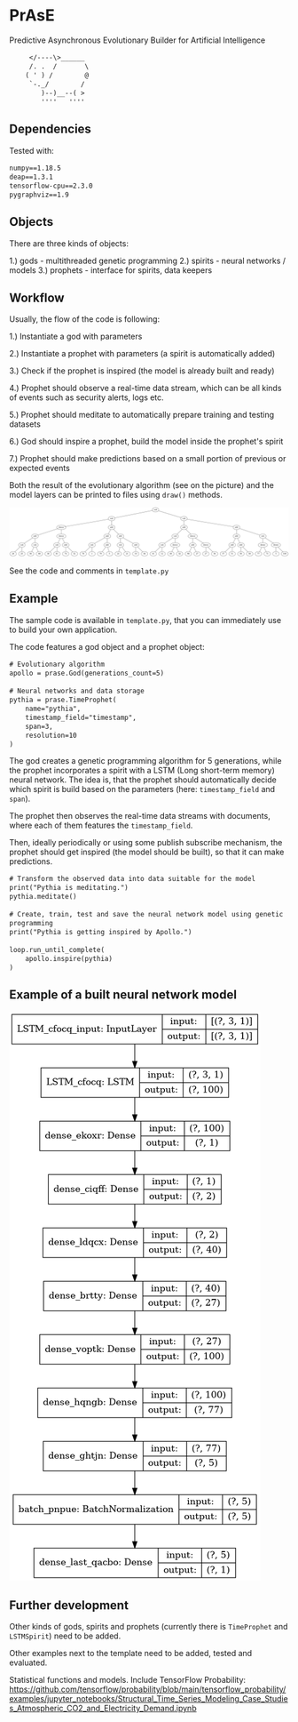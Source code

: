 PrAsE
========================

Predictive Asynchronous Evolutionary Builder for Artificial Intelligence

         </----\>______
         /. .  /       \
        ( ' ) /        @
         `-._/        /
            )--)__--( >
            ''''   ''''


## Dependencies

Tested with:

```
numpy==1.18.5
deap==1.3.1
tensorflow-cpu==2.3.0
pygraphviz==1.9
```

## Objects

There are three kinds of objects:

1.) gods - multithreaded genetic programming
2.) spirits - neural networks / models
3.) prophets - interface for spirits, data keepers


## Workflow

Usually, the flow of the code is following:

1.) Instantiate a god with parameters

2.) Instantiate a prophet with parameters (a spirit is automatically added)

3.) Check if the prophet is inspired (the model is already built and ready)

4.) Prophet should observe a real-time data stream, which can be all kinds of events such as security alerts, logs etc.

5.) Prophet should meditate to automatically prepare training and testing datasets

6.) God should inspire a prophet, build the model inside the prophet's spirit

7.) Prophet should make predictions based on a small portion of previous or expected events

Both the result of the evolutionary algorithm (see on the picture) and the model layers can be printed to files using `draw()` methods.

![Genetic programming](./geneticprogramming.png "Genetic programming")

See the code and comments in `template.py`


## Example

The sample code is available in `template.py`, that you can immediately use to build your own application.

The code features a god object and a prophet object:

```language python
# Evolutionary algorithm
apollo = prase.God(generations_count=5)

# Neural networks and data storage
pythia = prase.TimeProphet(
	name="pythia",
	timestamp_field="timestamp",
	span=3,
	resolution=10
)
```

The god creates a genetic programming algorithm for 5 generations, while the prophet incorporates
a spirit with a LSTM (Long short-term memory) neural network. The idea is, that the prophet
should automatically decide which spirit is build based on the parameters (here: `timestamp_field` and `span`).

The prophet then observes the real-time data streams with documents, where each of them features the `timestamp_field`.

Then, ideally periodically or using some publish subscribe mechanism, the prophet should get inspired (the model should be built), so that it can make predictions.

```language python
# Transform the observed data into data suitable for the model
print("Pythia is meditating.")
pythia.meditate()

# Create, train, test and save the neural network model using genetic programming
print("Pythia is getting inspired by Apollo.")

loop.run_until_complete(
	apollo.inspire(pythia)
)
```

## Example of a built neural network model

![Model](./model.png "Model")


## Further development

Other kinds of gods, spirits and prophets (currently there is `TimeProphet` and `LSTMSpirit`) need to be added.

Other examples next to the template need to be added, tested and evaluated.

Statistical functions and models. Include TensorFlow Probability:
https://github.com/tensorflow/probability/blob/main/tensorflow_probability/examples/jupyter_notebooks/Structural_Time_Series_Modeling_Case_Studies_Atmospheric_CO2_and_Electricity_Demand.ipynb

